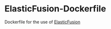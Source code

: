 # ElasticFusion-Dockerfile
Dockerfile for the use of [ElasticFusion](https://github.com/mp3guy/ElasticFusion)
